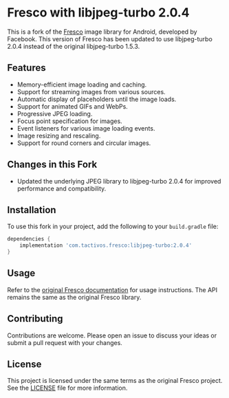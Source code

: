 # Fresco with libjpeg-turbo 2.0.4

This is a fork of the [Fresco](http://frescolib.org/) image library for Android, developed by Facebook. This version of Fresco has been updated to use libjpeg-turbo 2.0.4 instead of the original libjpeg-turbo 1.5.3.

## Features

- Memory-efficient image loading and caching.
- Support for streaming images from various sources.
- Automatic display of placeholders until the image loads.
- Support for animated GIFs and WebPs.
- Progressive JPEG loading.
- Focus point specification for images.
- Event listeners for various image loading events.
- Image resizing and rescaling.
- Support for round corners and circular images.

## Changes in this Fork

- Updated the underlying JPEG library to libjpeg-turbo 2.0.4 for improved performance and compatibility.

## Installation

To use this fork in your project, add the following to your `build.gradle` file:

```gradle
dependencies {
    implementation 'com.tactivos.fresco:libjpeg-turbo:2.0.4'
}
```

## Usage

Refer to the [original Fresco documentation](http://frescolib.org/docs/index.html) for usage instructions. The API remains the same as the original Fresco library.

## Contributing

Contributions are welcome. Please open an issue to discuss your ideas or submit a pull request with your changes.

## License

This project is licensed under the same terms as the original Fresco project. See the [LICENSE](LICENSE) file for more information.

